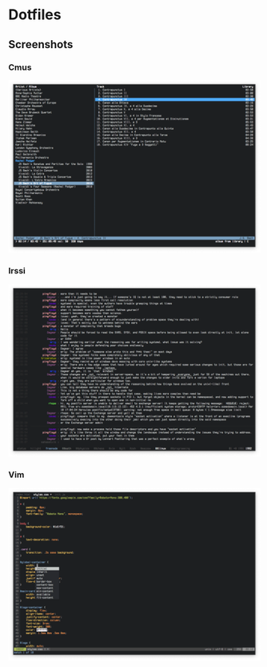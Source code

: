 # Dotfiles

## Screenshots

### Cmus
![cmus](screenshots/cmus.png)

### Irssi
![irssi](screenshots/irssi.png)

### Vim
![vim](screenshots/vim.png)
